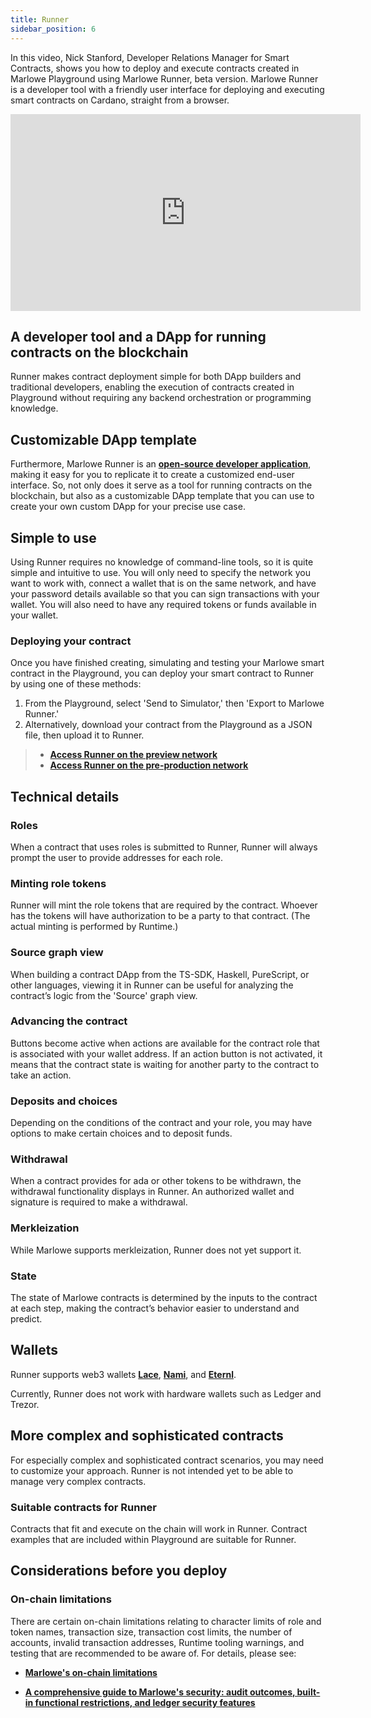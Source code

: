 ```yaml
---
title: Runner
sidebar_position: 6
---
```


In this video, Nick Stanford, Developer Relations Manager for Smart Contracts, shows you how to deploy and execute contracts created in Marlowe Playground using Marlowe Runner, beta version. Marlowe Runner is a developer tool with a friendly user interface for deploying and executing smart contracts on Cardano, straight from a browser.

<iframe width="560" height="315" src="https://www.youtube.com/embed/B5XcH0j7Y7w?si=9e0Rf2TLo1Y2kMHp" title="YouTube video player" frameborder="0" allow="accelerometer; autoplay; clipboard-write; encrypted-media; gyroscope; picture-in-picture; web-share" allowfullscreen></iframe>

## A developer tool and a DApp for running contracts on the blockchain

Runner makes contract deployment simple for both DApp builders and traditional developers, enabling the execution of contracts created in Playground without requiring any backend orchestration or programming knowledge. 

## Customizable DApp template

Furthermore, Marlowe Runner is an [**open-source developer application**](https://github.com/input-output-hk/marlowe-runner), making it easy for you to replicate it to create a customized end-user interface. So, not only does it serve as a tool for running contracts on the blockchain, but also as a customizable DApp template that you can use to create your own custom DApp for your precise use case.

## Simple to use

Using Runner requires no knowledge of command-line tools, so it is quite simple and intuitive to use. You will only need to specify the network you want to work with, connect a wallet that is on the same network, and have your password details available so that you can sign transactions with your wallet. You will also need to have any required tokens or funds available in your wallet. 

### Deploying your contract

Once you have finished creating, simulating and testing your Marlowe smart contract in the Playground, you can deploy your smart contract to Runner by using one of these methods: 

1. From the Playground, select 'Send to Simulator,' then 'Export to Marlowe Runner.'
2. Alternatively, download your contract from the Playground as a JSON file, then upload it to Runner. 

> * [**Access Runner on the preview network**](https://preview.runner.marlowe.iohk.io/)
> * [**Access Runner on the pre-production network**](https://preprod.runner.marlowe.iohk.io/)

## Technical details

### Roles 

When a contract that uses roles is submitted to Runner, Runner will always prompt the user to provide addresses for each role. 

### Minting role tokens 

Runner will mint the role tokens that are required by the contract. Whoever has the tokens will have authorization to be a party to that contract. (The actual minting is performed by Runtime.) 

### Source graph view 

When building a contract DApp from the TS-SDK, Haskell, PureScript, or other languages, viewing it in Runner can be useful for analyzing the contract’s logic from the 'Source' graph view. 

### Advancing the contract

Buttons become active when actions are available for the contract role that is associated with your wallet address. If an action button is not activated, it means that the contract state is waiting for another party to the contract to take an action. 

### Deposits and choices

Depending on the conditions of the contract and your role, you may have options to make certain choices and to deposit funds. 

### Withdrawal

When a contract provides for ada or other tokens to be withdrawn, the withdrawal functionality displays in Runner. An authorized wallet and signature is required to make a withdrawal. 

### Merkleization 

While Marlowe supports merkleization, Runner does not yet support it. 

### State 

The state of Marlowe contracts is determined by the inputs to the contract at each step, making the contract’s behavior easier to understand and predict. 

## Wallets

Runner supports web3 wallets [**Lace**](https://www.lace.io/), [**Nami**](https://namiwallet.io/), and [**Eternl**](https://eternl.io/app/mainnet/welcome).  

Currently, Runner does not work with hardware wallets such as Ledger and Trezor. 

## More complex and sophisticated contracts

For especially complex and sophisticated contract scenarios, you may need to customize your approach. Runner is not intended yet to be able to manage very complex contracts. 

### Suitable contracts for Runner

Contracts that fit and execute on the chain will work in Runner. Contract examples that are included within Playground are suitable for Runner. 

## Considerations before you deploy

### On-chain limitations

There are certain on-chain limitations relating to character limits of role and token names, transaction size, transaction cost limits, the number of accounts, invalid transaction addresses, Runtime tooling warnings, and testing that are recommended to be aware of. For details, please see: 

- **[Marlowe's on-chain limitations](../platform-and-architecture/on-chain-limitations)**

- **[A comprehensive guide to Marlowe's security: audit outcomes, built-in functional restrictions, and ledger security features](https://iohk.io/en/blog/posts/2023/06/27/a-comprehensive-guide-to-marlowes-security-audit-outcomes-built-in-functional-restrictions-and-ledger-security-features/)**

